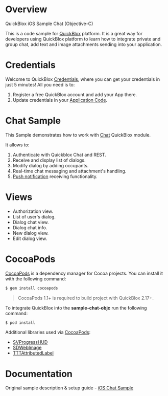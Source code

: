 # Overview
 QuickBlox iOS Sample Chat (Objective-C)

This is a code sample for [QuickBlox](http://quickblox.com/) platform. It is a great way for developers using QuickBlox platform to learn how to integrate private and group chat, add text and image attachments sending into your application.

# Credentials

Welcome to QuickBlox [Credentials](https://quickblox.com/developers/5_Minute_Guide), where you can get your credentials in just 5 minutes! All you need is to:

1. Register a free QuickBlox account and add your App there.
2. Update credentials in your [Application Code](https://quickblox.com/developers/5_Minute_Guide#Update_authentication_credentials).

# Chat Sample

This Sample demonstrates how to work with [Chat](http://quickblox.com/developers/SimpleSample-chat_users-ios) QuickBlox module. 

It allows to:

1. Authenticate with Quickblox Chat and REST.
2. Receive and display list of dialogs.
3. Modify dialog by adding occupants.
4. Real-time chat messaging and attachment's handling.
5. [Push notification](https://quickblox.com/developers/SimpleSample-chat_users-ios#Push_notifications_to_the_offline_users) receiving functionality.

# Views

* Authorization view.
* List of user's dialog.
* Dialog chat view.
* Dialog chat info.
* New dialog view.
* Edit dialog view.

# CocoaPods

[CocoaPods](https://cocoapods.org) is a dependency manager for Cocoa projects. You can install it with the following command:

```bash
$ gem install cocoapods
```

> CocoaPods 1.1+ is required to build project with QuickBlox 2.17+.

To integrate QuickBlox into the **sample-chat-objc** run the following command:

```bash
$ pod install
```
Additional libraries used via [CocoaPods](https://cocoapods.org):

* [SVProgressHUD](https://github.com/TransitApp/SVProgressHUD.git/)
* [SDWebImage](https://github.com/rs/SDWebImage.git)
* [TTTAttributedLabel](https://github.com/TTTAttributedLabel/TTTAttributedLabel.git)

# Documentation

Original sample description & setup guide - [iOS Chat Sample](http://quickblox.com/developers/SimpleSample-chat_users-ios)
